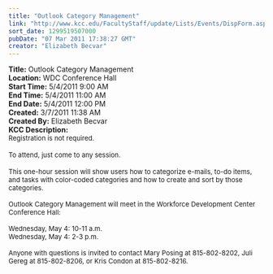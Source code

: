 ```yaml
---
title: "Outlook Category Management"
link: "http://www.kcc.edu/FacultyStaff/update/Lists/Events/DispForm.aspx?ID=61"
sort_date: 1299519507000
pubDate: "07 Mar 2011 17:38:27 GMT"
creator: "Elizabeth Becvar"
---
```


<div><b>Title:</b> Outlook Category Management</div>
<div><b>Location:</b> WDC Conference Hall</div>
<div><b>Start Time:</b> 5/4/2011 9:00 AM</div>
<div><b>End Time:</b> 5/4/2011 11:00 AM</div>
<div><b>End Date:</b> 5/4/2011 12:00 PM</div>
<div><b>Created:</b> 3/7/2011 11:38 AM</div>
<div><b>Created By:</b> Elizabeth Becvar</div>
<div><b>KCC Description:</b> <div class=ExternalClass43DA9FFA7E1E4771B70B4255D38E157B>
<div><font size=2>Registration is not required.</font></div>
<div><br><font size=2>To attend, just come to any session.</font></div>
<div><font size=2></font> </div>
<div><font size=2>This one-hour session will show users how to categorize e-mails, to-do items, and tasks with color-coded categories and how to create and sort by those categories.</font></div><font size=2>
<div><br>Outlook Category Management will meet in the Workforce Development Center Conference Hall:</div>
<div><br>Wednesday, May 4: 10-11 a.m.<br>Wednesday, May 4: 2-3 p.m.</div>
<div><br>Anyone with questions is invited to contact Mary Posing at 815-802-8202, Juli Gereg at 815-802-8206, or Kris Condon at 815-802-8216.<br></div></font></div></div>
